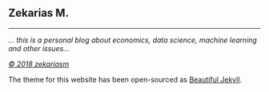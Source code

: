 ## Zekarias M.

--- 

<i> ... this is a personal blog about economics, data science, machine learning and other issues... </i>

*[&copy; 2018 zekariasm](https://zekariasm.github.io)*

The theme for this website has been open-sourced as [Beautiful Jekyll](https://deanattali.com/beautiful-jekyll/).
